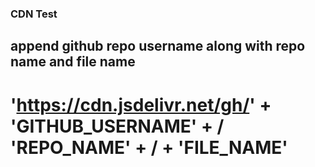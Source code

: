 ### CDN Test

## append github repo username along with repo name and file name

# 'https://cdn.jsdelivr.net/gh/' + 'GITHUB_USERNAME' + / 'REPO_NAME' + / + 'FILE_NAME'